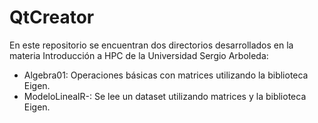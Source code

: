 # QtCreator

En este repositorio se encuentran dos directorios desarrollados en la materia Introducción a HPC de la Universidad Sergio Arboleda:

* Algebra01: Operaciones básicas con matrices utilizando la biblioteca Eigen.
* ModeloLinealR-: Se lee un dataset utilizando matrices y la biblioteca Eigen.
